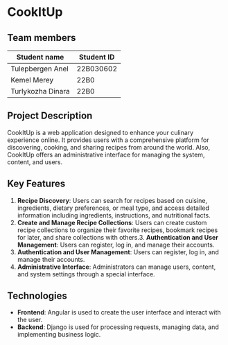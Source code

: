 # CookItUp

## Team members

| Student name          | Student ID      |
|-----------------------|-----------------|
| Tulepbergen Anel      | 22B030602       |
| Kemel Merey           | 22B0            |
| Turlykozha Dinara     | 22B0            |

## Project Description
CookItUp is a web application designed to enhance your culinary experience online. It provides users with a comprehensive platform for discovering, cooking, and sharing recipes from around the world. Also, CookItUp offers an administrative interface for managing the system, content, and users.

## Key Features
1. **Recipe Discovery**: Users can search for recipes based on cuisine, ingredients, dietary preferences, or meal type, and access detailed information including ingredients, instructions, and nutritional facts.
2. **Create and Manage Recipe Collections**: Users can create custom recipe collections to organize their favorite recipes, bookmark recipes for later, and share collections with others.3. **Authentication and User Management**: Users can register, log in, and manage their accounts.
3. **Authentication and User Management**: Users can register, log in, and manage their accounts.
4. **Administrative Interface**: Administrators can manage users, content, and system settings through a special interface.

## Technologies 
- **Frontend**: Angular is used to create the user interface and interact with the user.
- **Backend**: Django is used for processing requests, managing data, and implementing business logic.


